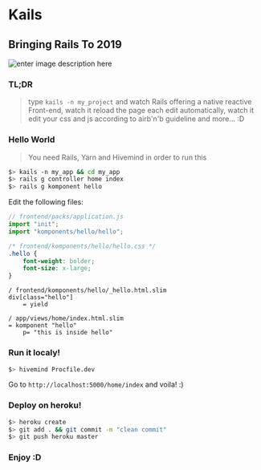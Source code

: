 
# Kails
## Bringing Rails To 2019
![enter image description here](http://www.primeale.fr/wp-content/uploads/2016/01/4_choux.jpg)
### TL;DR
> type ```kails -n my_project``` and watch Rails offering a native reactive Front-end, watch it reload the page each edit automatically, watch it edit your css and js according to airb'n'b guideline and more... :D

### Hello World

> You need Rails, Yarn and Hivemind in order to run this

```bash
$> kails -n my_app && cd my_app
$> rails g controller home index
$> rails g komponent hello
```
Edit the following files:
```javascript
// frontend/packs/application.js
import "init";
import "komponents/hello/hello";
```
```css
/* frontend/komponents/hello/hello.css */
.hello {
	font-weight: bolder;
	font-size: x-large;
}
```
```slim
/ frontend/komponents/hello/_hello.html.slim
div[class="hello"]
	= yield
```
```slim
/ app/views/home/index.html.slim
= komponent "hello"
	p= "this is inside hello"
```
### Run it localy!
```bash
$> hivemind Procfile.dev
```
Go to ``` http://localhost:5000/home/index ``` and voila! :)

### Deploy on heroku!
```bash
$> heroku create
$> git add . && git commit -m "clean commit"
$> git push heroku master
```
### Enjoy :D